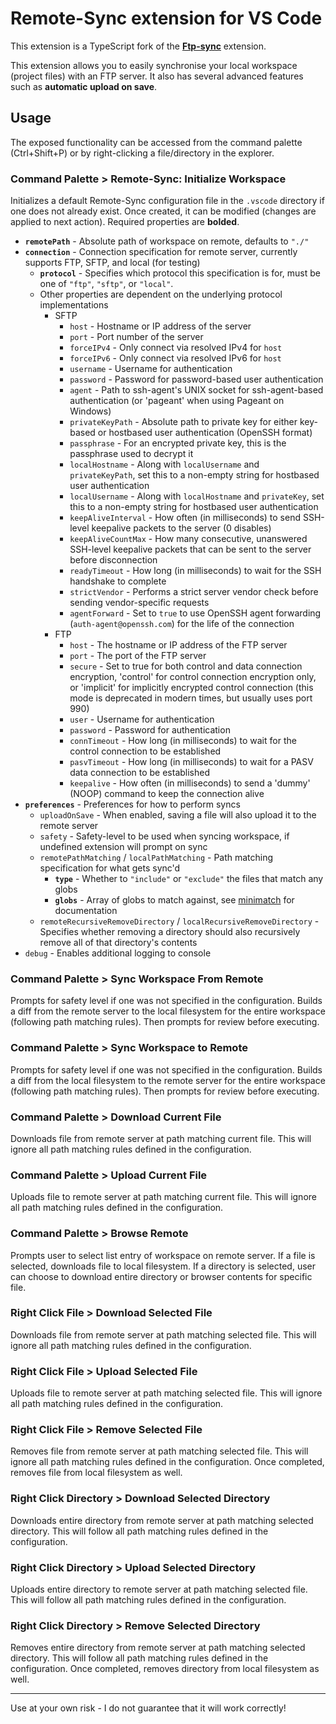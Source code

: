 # Remote-Sync extension for VS Code

This extension is a TypeScript fork of the **[Ftp-sync](https://github.com/lukasz-wronski/vscode-ftp-sync)** extension.

This extension allows you to easily synchronise your local workspace (project files) with an FTP server. It also has several advanced features such as  __automatic upload on save__.

## Usage
The exposed functionality can be accessed from the command palette (Ctrl+Shift+P) or by right-clicking a file/directory in the explorer.

### Command Palette > Remote-Sync: Initialize Workspace
Initializes a default Remote-Sync configuration file in the `.vscode` directory if one does not already exist. Once created, it can be modified (changes are applied to next action). Required properties are **bolded**.

- **`remotePath`** - Absolute path of workspace on remote, defaults to `"./"`
- **`connection`** - Connection specification for remote server, currently supports FTP, SFTP, and local (for testing)
  - **`protocol`** - Specifies which protocol this specification is for, must be one of `"ftp"`, `"sftp"`, or `"local"`.
  - Other properties are dependent on the underlying protocol implementations
    - SFTP
      - `host` - Hostname or IP address of the server
      - `port` - Port number of the server
      - `forceIPv4` - Only connect via resolved IPv4 for `host`
      - `forceIPv6` - Only connect via resolved IPv6 for `host`
      - `username` - Username for authentication
      - `password` - Password for password-based user authentication
      - `agent` - Path to ssh-agent's UNIX socket for ssh-agent-based authentication (or 'pageant' when using Pageant on Windows)
      - `privateKeyPath` - Absolute path to private key for either key-based or hostbased user authentication (OpenSSH format)
      - `passphrase` - For an encrypted private key, this is the passphrase used to decrypt it
      - `localHostname` - Along with `localUsername` and `privateKeyPath`, set this to a non-empty string for hostbased user authentication
      - `localUsername` - Along with `localHostname` and `privateKey`, set this to a non-empty string for hostbased user authentication
      - `keepAliveInterval` - How often (in milliseconds) to send SSH-level keepalive packets to the server (0 disables)
      - `keepAliveCountMax` - How many consecutive, unanswered SSH-level keepalive packets that can be sent to the server before disconnection
      - `readyTimeout` - How long (in milliseconds) to wait for the SSH handshake to complete
      - `strictVendor` - Performs a strict server vendor check before sending vendor-specific requests
      - `agentForward` - Set to `true` to use OpenSSH agent forwarding (`auth-agent@openssh.com`) for the life of the connection
    - FTP
      - `host` - The hostname or IP address of the FTP server
      - `port` - The port of the FTP server
      - `secure` - Set to true for both control and data connection encryption, 'control' for control connection encryption only, or 'implicit' for implicitly encrypted control connection (this mode is deprecated in modern times, but usually uses port 990)
      - `user` - Username for authentication
      - `password` - Password for authentication
      - `connTimeout` - How long (in milliseconds) to wait for the control connection to be established
      - `pasvTimeout` - How long (in milliseconds) to wait for a PASV data connection to be established
      - `keepalive` - How often (in milliseconds) to send a 'dummy' (NOOP) command to keep the connection alive
- **`preferences`** - Preferences for how to perform syncs
  - `uploadOnSave` - When enabled, saving a file will also upload it to the remote server
  - `safety` - Safety-level to be used when syncing workspace, if undefined extension will prompt on sync
  - `remotePathMatching` / `localPathMatching` - Path matching specification for what gets sync'd
    - **`type`** - Whether to `"include"` or `"exclude"` the files that match any globs
    - **`globs`** - Array of globs to match against, see [minimatch](https://github.com/isaacs/minimatch) for documentation
  - `remoteRecursiveRemoveDirectory` / `localRecursiveRemoveDirectory` - Specifies whether removing a directory should also recursively remove all of that directory's contents
- `debug` - Enables additional logging to console

### Command Palette > Sync Workspace From Remote
Prompts for safety level if one was not specified in the configuration. Builds a diff from the remote server to the local filesystem for the entire workspace (following path matching rules). Then prompts for review before executing.

### Command Palette > Sync Workspace to Remote
Prompts for safety level if one was not specified in the configuration. Builds a diff from the local filesystem to the remote server for the entire workspace (following path matching rules). Then prompts for review before executing.

### Command Palette > Download Current File
Downloads file from remote server at path matching current file. This will ignore all path matching rules defined in the configuration.

### Command Palette > Upload Current File
Uploads file to remote server at path matching current file. This will ignore all path matching rules defined in the configuration.

### Command Palette > Browse Remote
Prompts user to select list entry of workspace on remote server. If a file is selected, downloads file to local filesystem. If a directory is selected, user can choose to download entire directory or browser contents for specific file.

### Right Click File > Download Selected File
Downloads file from remote server at path matching selected file. This will ignore all path matching rules defined in the configuration.

### Right Click File > Upload Selected File
Uploads file to remote server at path matching selected file. This will ignore all path matching rules defined in the configuration.

### Right Click File > Remove Selected File
Removes file from remote server at path matching selected file. This will ignore all path matching rules defined in the configuration. Once completed, removes file from local filesystem as well.

### Right Click Directory > Download Selected Directory
Downloads entire directory from remote server at path matching selected directory. This will follow all path matching rules defined in the configuration.

### Right Click Directory > Upload Selected Directory
Uploads entire directory to remote server at path matching selected file. This will follow all path matching rules defined in the configuration.

### Right Click Directory > Remove Selected Directory
Removes entire directory from remote server at path matching selected directory. This will follow all path matching rules defined in the configuration. Once completed, removes directory from local filesystem as well.

------

Use at your own risk - I do not guarantee that it will work correctly!

